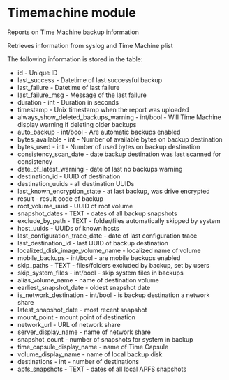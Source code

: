 Timemachine module
==================

Reports on Time Machine backup information 

Retrieves information from syslog and Time Machine plist

The following information is stored in the table:

* id - Unique ID
* last_success - Datetime of last successful backup
* last_failure - Datetime of last failure
* last_failure_msg - Message of the last failure
* duration - int - Duration in seconds
* timestamp - Unix timestamp when the report was uploaded
* always_show_deleted_backups_warning - int/bool - Will Time Machine display warning if deleting older backups
* auto_backup - int/bool - Are automatic backups enabled
* bytes_available - int - Number of available bytes on backup destination
* bytes_used - int - Number of used bytes on backup destination
* consistency_scan_date - date backup destination was last scanned for consistency
* date_of_latest_warning - date of last no backups warning
* destination_id - UUID of destination
* destination_uuids - all destination UUIDs
* last_known_encryption_state - at last backup, was drive encrypted
* result - result code of backup
* root_volume_uuid - UUID of root volume
* snapshot_dates - TEXT - dates of all backup snapshots
* exclude_by_path - TEXT - folder/files automatically skipped by system
* host_uuids - UUIDs of known hosts
* last_configuration_trace_date - date of last configuration trace
* last_destination_id - last UUID of backup destination
* localized_disk_image_volume_name - localized name of volume
* mobile_backups - int/bool - are mobile backups enabled
* skip_paths - TEXT - files/folders excluded by backup, set by users
* skip_system_files - int/bool - skip system files in backups
* alias_volume_name - name of destination volume
* earliest_snapshot_date - oldest snapshot date
* is_network_destination - int/bool - is backup destination a network share
* latest_snapshot_date - most recent snapshot
* mount_point - mount point of destination
* network_url - URL of network share
* server_display_name - name of network share
* snapshot_count - number of snapshots for system in backup
* time_capsule_display_name - name of Time Capsule
* volume_display_name - name of local backup disk
* destinations - int - number of destinations
* apfs_snapshots - TEXT - dates of all local APFS snapshots
